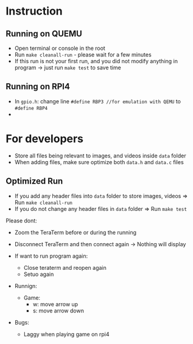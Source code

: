 # Instruction
## Running on QUEMU
- Open terminal or console in the root
- Run `make cleanall-run` - please wait for a few minutes
- If this run is not your first run, and you did not modify anything in program -> just run `make test` to save time
## Running on RPI4
- In `gpio.h`: change line `#define RBP3 //for emulation with QEMU` to `#define RBP4`
- 



# For developers
- Store all files being relevant to images, and videos inside `data` folder
- When adding files, make sure optimize both `data.h` and `data.c` files
## Optimized Run
- If you add any header files into `data` folder to store images, videos
    => Run `make cleanall-run`
- If you do not change any header files in `data` folder
    => Run `make test`

Please dont:
- Zoom the TeraTerm before or during the running
- Disconnect TeraTerm and then connect again -> Nothing will display

- If want to run program again: 
  - Close teraterm and reopen again
  - Setuo again

- Runnign:
  - Game:
    - w: move arrow up
    - s: move arrow down


- Bugs:
  - Laggy when playing game on rpi4